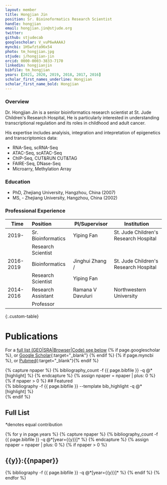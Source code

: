 ```yaml
---
layout: member
title: Hongjian Jin
position: Sr. Bioinoformatics Research Scientist
handle: hongjian
email: hongjian.jin@stjude.org
twitter:
github: stjudecab
googlescholar: V_vuP6wAAAAJ
myncbi: 1HSwfzta96x54
photo: tm_hongjian.jpg
stjude: j/hongjian-jin
orcid: 0000-0003-3833-7170
linkedin: hongjianjin
bibfile: tm_hongjian
years: [2021, 2020, 2019, 2018, 2017, 2016]
scholar_first_names_underline: Hongjian
scholar_first_name_bold: Hongjian
---
```


### Overview
Dr. Hongjian Jin is a senior bioinformatics research scientist at St. Jude Children's Research Hospital, He is particularly interested in understanding transcriptional regulation and its roles in childhood and adult cancer.

His expertise includes analyisis, integration and intepretation of epigenetics and transcriptomics data:

- RNA-Seq, scRNA-Seq
- ATAC-Seq, scATAC-Seq
- ChIP-Seq, CUT&RUN CUT&TAG
- FAIRE-Seq, DNase-Seq 
- Microarry, Methylation Array


### Education
- PhD,  Zhejiang University, Hangzhou, China (2007)
- MS, - Zhejiang University, Hangzhou, China (2002)

### Professional Experience

Time        | Position                   | PI/Supervisor    | Institution                                   |
----------- | :-----------               | -----------      | -----------                                   |
2019-       | Sr. Bioinformatics         | Yiping Fan       | St. Jude Children's Research Hospital         |
            | Research Scientist         |                  |                                               |
2016-2019   | Bioinformatics             | Jinghui Zhang /  | St. Jude Children's Research Hospital         |
            | Research Scientist         | Yiping Fan       |                                               |
2014-2016   | Research Assistant         | Ramana V Davuluri| Northwestern University                       |
            | Professor                  |                  |                                               |

{:.custom-table}

<!--more-->

# Publications

For a [full list (GEO\|SRA\|Browser\|Code) see below](#full-list)
{% if page.googlescholar %}, or [Google Scholar](https://scholar.google.com/citations?user={{page.googlescholar}}){:target="_blank"}
{% endif %} {% if page.myncbi %}, or [Pubmed](https://www.ncbi.nlm.nih.gov/myncbi/{{page.myncbi}}/bibliography/public/){:target="_blank"}{% endif %}


<div class="row">
  {% capture npaper %}
    {% bibliography_count -f {{ page.bibfile }} -q @*[highlight] %}
  {% endcapture %}
  {% assign npaper = npaper | plus: 0 %}
  {% if npaper > 0 %}
## Featured

<div class="publications_highlight">
  {% bibliography -f {{ page.bibfile }} --template bib_highlight -q @*[highlight] %}
</div>
{% endif %}

</div>

## Full List

<nobr><em>*</em>denotes equal contribution</nobr>
<div class="publications">
{% for y in page.years %}
  {% capture npaper %}
    {% bibliography_count -f {{ page.bibfile }} -q @*[year={{y}}]* %}
  {% endcapture %}
  {% assign npaper = npaper | plus: 0 %}
  {% if npaper > 0 %}
  <h2 class="year">{{y}}:{{npaper}}</h2>
  {% bibliography -f {{ page.bibfile }} -q @*[year={{y}}]* %}
  {% endif %}
{% endfor %}
</div>
